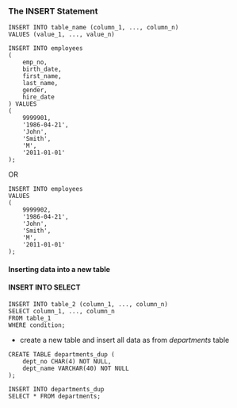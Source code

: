 ### The INSERT Statement
```
INSERT INTO table_name (column_1, ..., column_n)
VALUES (value_1, ..., value_n)
```

```
INSERT INTO employees
(
    emp_no,
    birth_date,
    first_name,
    last_name,
    gender,
    hire_date
) VALUES
(
    9999901,
    '1986-04-21',
    'John',
    'Smith',
    'M',
    '2011-01-01'
);
```

OR
```
INSERT INTO employees
VALUES
(
    9999902,
    '1986-04-21',
    'John',
    'Smith',
    'M',
    '2011-01-01'
);
```

#### Inserting data into a new table

#### INSERT INTO SELECT

```
INSERT INTO table_2 (column_1, ..., column_n)
SELECT column_1, ..., column_n
FROM table_1
WHERE condition;
```

- create a new table and insert all data as from *departments* table

```
CREATE TABLE departments_dup (
    dept_no CHAR(4) NOT NULL,
    dept_name VARCHAR(40) NOT NULL
);

INSERT INTO departments_dup
SELECT * FROM departments;
```